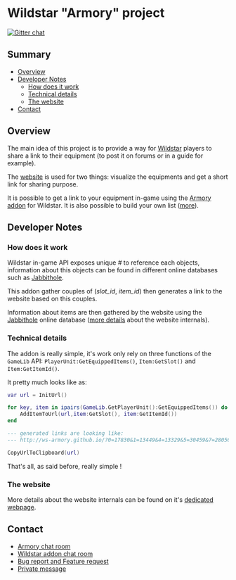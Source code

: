 # Wildstar "Armory" project ##
[![Gitter chat](https://badges.gitter.im/gitterHQ/gitter.png)](https://gitter.im/ws-armory/Armory/~chat)

## Summary ##
* [Overview](#overview)
* [Developer Notes](#developer-notes)
  * [How does it work](#how-does-it-work)
  * [Technical details](#technical-details)
  * [The website](#the-website)
* [Contact](#contact)

## Overview ##

The main idea of this project is to provide a way for [Wildstar](http://wildstar-online.com/) players to share a link to their equipment (to post it on forums or in a guide for example).

The [website](http://ws-armory.github.io/) is used for two things: visualize the equipments and get a short link for sharing purpose.

It is possible to get a link to your equipment in-game using the [Armory addon](http://http://curse.com/project/225711) for Wildstar. It is also possible to build your own list ([more](https://github.com/ws-armory/ws-armory.github.io#building-custom-lists)).


## Developer Notes ##

### How does it work ###

Wildstar in-game API exposes unique _#_ to reference each objects, information about this objects can be found in different online databases such as [Jabbithole](http://www.jabbithole.com).

This addon gather couples of (_slot_id_, _item_id_) then generates a link to the website based on this couples.

Information about items are then gathered by the website using the [Jabbithole](http://www.jabbithole.com) online database ([more details](https://github.com/ws-armory/ws-armory.github.io) about the website internals).


### Technical details ###

The addon is really simple, it's work only rely on three functions of the `GameLib` API: `PlayerUnit:GetEquippedItems()`, `Item:GetSlot()` and `Item:GetItemId()`.

It pretty much looks like as:

```lua
var url = InitUrl()

for key, item in ipairs(GameLib.GetPlayerUnit():GetEquippedItems()) do
	AddItemToUrl(url,item:GetSlot(), item:GetItemId())
end

--- generated links are looking like:
--- http://ws-armory.github.io/?0=17830&1=13449&4=13329&5=30459&7=28056&10=28012

CopyUrlToClipboard(url)
```

That's all, as said before, really simple !


### The website ###

More details about the website internals can be found on it's [dedicated webpage](https://github.com/ws-armory/ws-armory.github.io).

## Contact ##
* [Armory chat room](https://gitter.im/ws-armory/chat/~chat)
* [Wildstar addon chat room](https://gitter.im/ws-armory/Armory/~chat)
* [Bug report and Feature request](https://github.com/ws-armory/Armory/issues)
* [Private message](https://github.com/olbat)
